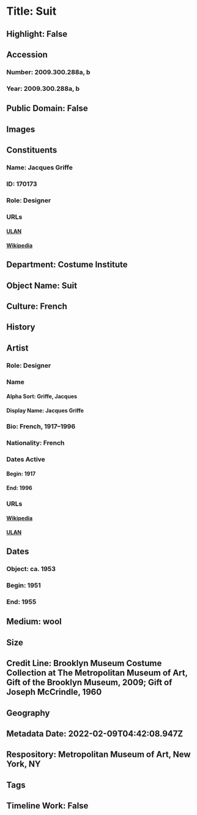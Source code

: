 # Title: Suit
## Highlight: False
## Accession
### Number: 2009.300.288a, b
### Year: 2009.300.288a, b
## Public Domain: False
## Images
## Constituents
### Name: Jacques Griffe
### ID: 170173
### Role: Designer
### URLs
#### [ULAN](http://vocab.getty.edu/page/ulan/500524558)
#### [Wikipedia](https://www.wikidata.org/wiki/Q3159035)
## Department: Costume Institute
## Object Name: Suit
## Culture: French
## History
## Artist
### Role: Designer
### Name
#### Alpha Sort: Griffe, Jacques
#### Display Name: Jacques Griffe
### Bio: French, 1917–1996
### Nationality: French
### Dates Active
#### Begin: 1917
#### End: 1996
### URLs
#### [Wikipedia](https://www.wikidata.org/wiki/Q3159035)
#### [ULAN](http://vocab.getty.edu/page/ulan/500524558)
## Dates
### Object: ca. 1953
### Begin: 1951
### End: 1955
## Medium: wool
## Size
## Credit Line: Brooklyn Museum Costume Collection at The Metropolitan Museum of Art, Gift of the Brooklyn Museum, 2009; Gift of Joseph McCrindle, 1960
## Geography
## Metadata Date: 2022-02-09T04:42:08.947Z
## Respository: Metropolitan Museum of Art, New York, NY
## Tags
## Timeline Work: False